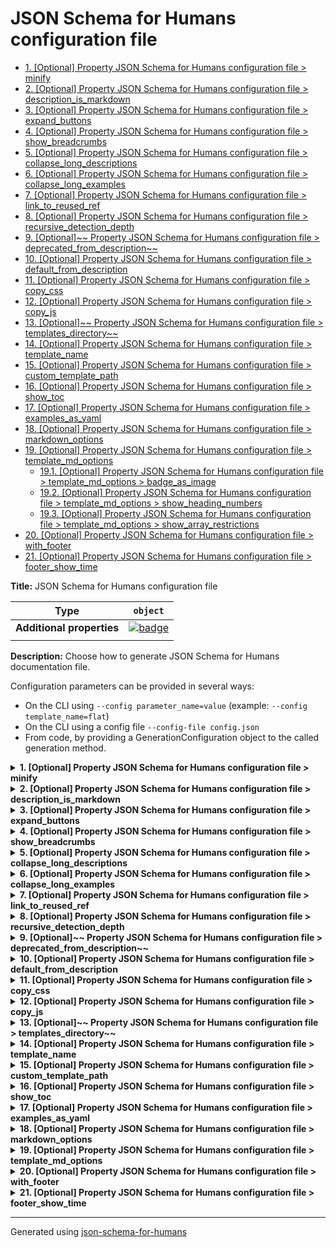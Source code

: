 # JSON Schema for Humans configuration file

- [1. [Optional] Property JSON Schema for Humans configuration file > minify](#minify)
- [2. [Optional] Property JSON Schema for Humans configuration file > description_is_markdown](#description_is_markdown)
- [3. [Optional] Property JSON Schema for Humans configuration file > expand_buttons](#expand_buttons)
- [4. [Optional] Property JSON Schema for Humans configuration file > show_breadcrumbs](#show_breadcrumbs)
- [5. [Optional] Property JSON Schema for Humans configuration file > collapse_long_descriptions](#collapse_long_descriptions)
- [6. [Optional] Property JSON Schema for Humans configuration file > collapse_long_examples](#collapse_long_examples)
- [7. [Optional] Property JSON Schema for Humans configuration file > link_to_reused_ref](#link_to_reused_ref)
- [8. [Optional] Property JSON Schema for Humans configuration file > recursive_detection_depth](#recursive_detection_depth)
- [9. [Optional]~~ Property JSON Schema for Humans configuration file > deprecated_from_description~~](#deprecated_from_description)
- [10. [Optional] Property JSON Schema for Humans configuration file > default_from_description](#default_from_description)
- [11. [Optional] Property JSON Schema for Humans configuration file > copy_css](#copy_css)
- [12. [Optional] Property JSON Schema for Humans configuration file > copy_js](#copy_js)
- [13. [Optional]~~ Property JSON Schema for Humans configuration file > templates_directory~~](#templates_directory)
- [14. [Optional] Property JSON Schema for Humans configuration file > template_name](#template_name)
- [15. [Optional] Property JSON Schema for Humans configuration file > custom_template_path](#custom_template_path)
- [16. [Optional] Property JSON Schema for Humans configuration file > show_toc](#show_toc)
- [17. [Optional] Property JSON Schema for Humans configuration file > examples_as_yaml](#examples_as_yaml)
- [18. [Optional] Property JSON Schema for Humans configuration file > markdown_options](#markdown_options)
- [19. [Optional] Property JSON Schema for Humans configuration file > template_md_options](#template_md_options)
  - [19.1. [Optional] Property JSON Schema for Humans configuration file > template_md_options > badge_as_image](#template_md_options_badge_as_image)
  - [19.2. [Optional] Property JSON Schema for Humans configuration file > template_md_options > show_heading_numbers](#template_md_options_show_heading_numbers)
  - [19.3. [Optional] Property JSON Schema for Humans configuration file > template_md_options > show_array_restrictions](#template_md_options_show_array_restrictions)
- [20. [Optional] Property JSON Schema for Humans configuration file > with_footer](#with_footer)
- [21. [Optional] Property JSON Schema for Humans configuration file > footer_show_time](#footer_show_time)

**Title:** JSON Schema for Humans configuration file

| Type                      | `object`                                                                                                            |
| ------------------------- | ------------------------------------------------------------------------------------------------------------------- |
| **Additional properties** | [![badge](https://img.shields.io/badge/Any+type-allowed-green)](# "Additional Properties of any type are allowed.") |
|                           |                                                                                                                     |

**Description:** Choose how to generate JSON Schema for Humans documentation file.

Configuration parameters can be provided in several ways:

- On the CLI using `--config parameter_name=value` (example: `--config template_name=flat`)
- On the CLI using a config file `--config-file config.json`
- From code, by providing a GenerationConfiguration object to the called generation method.

<details>
<summary><strong> <a name="minify"></a>1. [Optional] Property JSON Schema for Humans configuration file > minify</strong>  

</summary>
<blockquote>

| Type        | `boolean` |
| ----------- | --------- |
| **Default** | `true`    |
|             |           |

**Description:** Minify the output HTML document.

</blockquote>
</details>

<details>
<summary><strong> <a name="description_is_markdown"></a>2. [Optional] Property JSON Schema for Humans configuration file > description_is_markdown</strong>  

</summary>
<blockquote>

| Type        | `boolean` |
| ----------- | --------- |
| **Default** | `true`    |
|             |           |

**Description:** Whether to consider the description as markdown and render it accordingly.

</blockquote>
</details>

<details>
<summary><strong> <a name="expand_buttons"></a>3. [Optional] Property JSON Schema for Humans configuration file > expand_buttons</strong>  

</summary>
<blockquote>

| Type        | `boolean` |
| ----------- | --------- |
| **Default** | `false`   |
|             |           |

**Description:** Add an `Expand all` and a `Collapse all` button at the top of the generated documentation.

</blockquote>
</details>

<details>
<summary><strong> <a name="show_breadcrumbs"></a>4. [Optional] Property JSON Schema for Humans configuration file > show_breadcrumbs</strong>  

</summary>
<blockquote>

| Type        | `boolean` |
| ----------- | --------- |
| **Default** | `true`    |
|             |           |

**Description:** For each property, show the relative place of that property in the schema.

</blockquote>
</details>

<details>
<summary><strong> <a name="collapse_long_descriptions"></a>5. [Optional] Property JSON Schema for Humans configuration file > collapse_long_descriptions</strong>  

</summary>
<blockquote>

| Type        | `boolean` |
| ----------- | --------- |
| **Default** | `true`    |
|             |           |

**Description:** If a description is considered big, show only the beginning and add a `Read more` button.

</blockquote>
</details>

<details>
<summary><strong> <a name="collapse_long_examples"></a>6. [Optional] Property JSON Schema for Humans configuration file > collapse_long_examples</strong>  

</summary>
<blockquote>

| Type        | `boolean` |
| ----------- | --------- |
| **Default** | `true`    |
|             |           |

**Description:** If an example is considered big, collapse it, it can be displayed with a `Show` option.

</blockquote>
</details>

<details>
<summary><strong> <a name="link_to_reused_ref"></a>7. [Optional] Property JSON Schema for Humans configuration file > link_to_reused_ref</strong>  

</summary>
<blockquote>

| Type        | `boolean` |
| ----------- | --------- |
| **Default** | `true`    |
|             |           |

**Description:** If several `$ref` points to the same definition, only render the documentation for this definition the first time. All other occurrences are replaced by an anchor link to the first occurrence. The first occurrence is the one that is the least nested from the top of the schema and appears first in that nesting level.

*Note*: If this option is off and the schema contains recursive definitions, the generation will crash!

</blockquote>
</details>

<details>
<summary><strong> <a name="recursive_detection_depth"></a>8. [Optional] Property JSON Schema for Humans configuration file > recursive_detection_depth</strong>  

</summary>
<blockquote>

| Type        | `integer` |
| ----------- | --------- |
| **Default** | `25`      |
|             |           |

**Description:** *Advanced option*
If `link_to_reused_ref` is false and a `$ref` in the schema refers to a parent of itself, we would get a `RecursionError` trying to render the documentation. To avoid this, each reference is checked for circular references.

This option determines the number of times to recursively follow definitions looking for a circular reference.

In other words, if a schema has a deeply nested element that refers to itself, this option may need to be increased.

</blockquote>
</details>

<details>
<summary><strong> <a name="deprecated_from_description"></a>9. [Optional]~~ Property JSON Schema for Humans configuration file > deprecated_from_description~~</strong>  

</summary>
<blockquote>

| Type           | `boolean`                                             |
| -------------- | ----------------------------------------------------- |
| **Deprecated** | ![badge](https://img.shields.io/badge/Deprecated-red) |
| **Default**    | `false`                                               |
|                |                                                       |

**Description:** Mark a property as deprecated (with a big red badge) if the description contains the string `[Deprecated`.

</blockquote>
</details>

<details>
<summary><strong> <a name="default_from_description"></a>10. [Optional] Property JSON Schema for Humans configuration file > default_from_description</strong>  

</summary>
<blockquote>

| Type        | `boolean` |
| ----------- | --------- |
| **Default** | `false`   |
|             |           |

**Description:** Extract the default value of a property from the description like this: ``[Default `the_default_value`]``.

The default value from the "default" attribute will be used in priority.

</blockquote>
</details>

<details>
<summary><strong> <a name="copy_css"></a>11. [Optional] Property JSON Schema for Humans configuration file > copy_css</strong>  

</summary>
<blockquote>

| Type        | `boolean` |
| ----------- | --------- |
| **Default** | `true`    |
|             |           |

**Description:** Copy `schema_doc.css` to the same directory as `RESULT_FILE` after generation.

</blockquote>
</details>

<details>
<summary><strong> <a name="copy_js"></a>12. [Optional] Property JSON Schema for Humans configuration file > copy_js</strong>  

</summary>
<blockquote>

| Type        | `boolean` |
| ----------- | --------- |
| **Default** | `true`    |
|             |           |

**Description:** Copy `schema_doc.min.js` to the same directory as `RESULT_FILE` after generation.

This file contains the logic for the anchor links.

</blockquote>
</details>

<details>
<summary><strong> <a name="templates_directory"></a>13. [Optional]~~ Property JSON Schema for Humans configuration file > templates_directory~~</strong>  

</summary>
<blockquote>

| Type           | `string`                                              |
| -------------- | ----------------------------------------------------- |
| **Deprecated** | ![badge](https://img.shields.io/badge/Deprecated-red) |
|                |                                                       |

**Description:** [Deprecated]

</blockquote>
</details>

<details>
<summary><strong> <a name="template_name"></a>14. [Optional] Property JSON Schema for Humans configuration file > template_name</strong>  

</summary>
<blockquote>

| Type        | `enum (of string)` |
| ----------- | ------------------ |
| **Default** | `"js"`             |
|             |                    |

**Description:** The name of the built-in template to use to render the documentation.

`js` is the default and uses javascript for anchor links, collapsible sections and tabs. `flat` uses no javascript, but has no interactivity.

Must be one of:
* "flat"
* "js"
* "md"
* "md_nested"

</blockquote>
</details>

<details>
<summary><strong> <a name="custom_template_path"></a>15. [Optional] Property JSON Schema for Humans configuration file > custom_template_path</strong>  

</summary>
<blockquote>

| Type        | `string` |
| ----------- | -------- |
| **Default** | `null`   |
|             |          |

**Description:** Path to a custom Jinja2 template file.

There can be multiple files to split the template, but this path should be the entry point.

If no output file is specified, the extension of the template file will be used to determine the output documentation extension. i.e. if the template is in ./custom_template/content.html, the resulting documentation will have the html extension.

</blockquote>
</details>

<details>
<summary><strong> <a name="show_toc"></a>16. [Optional] Property JSON Schema for Humans configuration file > show_toc</strong>  

</summary>
<blockquote>

| Type        | `boolean` |
| ----------- | --------- |
| **Default** | `true`    |
|             |           |

**Description:** Whether to render table of contents.

</blockquote>
</details>

<details>
<summary><strong> <a name="examples_as_yaml"></a>17. [Optional] Property JSON Schema for Humans configuration file > examples_as_yaml</strong>  

</summary>
<blockquote>

| Type        | `boolean` |
| ----------- | --------- |
| **Default** | `false`   |
|             |           |

**Description:** Whether to display examples as YAML instead of JSON

</blockquote>
</details>

<details>
<summary><strong> <a name="markdown_options"></a>18. [Optional] Property JSON Schema for Humans configuration file > markdown_options</strong>  

</summary>
<blockquote>

| Type                      | `object`                                                                                                                |
| ------------------------- | ----------------------------------------------------------------------------------------------------------------------- |
| **Additional properties** | [![badge](https://img.shields.io/badge/Any+type-allowed-green)](# "Additional Properties of any type are allowed.")     |
| **Default**               | `{"fenced-code-blocks": {"break-on-newline": true, "cssclass": "highlight jumbotron", "tables": null}, "tables": null}` |
|                           |                                                                                                                         |

**Description:** [Markdown 2 options](https://github.com/trentm/python-markdown2/wiki/Extras) for the descriptions. `description_is_markdown` must be true for this to have any effect.

**WARNING**
Adding an extra, even if the value is false, will activate it. For example `{"break-on-newline": false}` will activate the `break-on-newline` extra.

**Example:** 

```json
{
    "fenced-code-blocks": {
        "cssclass": "highlight jumbotron"
    },
    "tables": null,
    "break-on-newline": true,
    "cuddled-lists": true
}
```

</blockquote>
</details>

<details>
<summary><strong> <a name="template_md_options"></a>19. [Optional] Property JSON Schema for Humans configuration file > template_md_options</strong>  

</summary>
<blockquote>

| Type                      | `object`                                                                                                            |
| ------------------------- | ------------------------------------------------------------------------------------------------------------------- |
| **Additional properties** | [![badge](https://img.shields.io/badge/Any+type-allowed-green)](# "Additional Properties of any type are allowed.") |
|                           |                                                                                                                     |

**Description:** specific options to md template

<details>
<summary><strong> <a name="template_md_options_badge_as_image"></a>19.1. [Optional] Property JSON Schema for Humans configuration file > template_md_options > badge_as_image</strong>  

</summary>
<blockquote>

| Type        | `boolean` |
| ----------- | --------- |
| **Default** | `false`   |
|             |           |

**Description:** if true generate badges(eg: optional, required) using embedded image (https://img.shields.io).

 if false, use text instead

</blockquote>
</details>

<details>
<summary><strong> <a name="template_md_options_show_heading_numbers"></a>19.2. [Optional] Property JSON Schema for Humans configuration file > template_md_options > show_heading_numbers</strong>  

</summary>
<blockquote>

| Type        | `boolean` |
| ----------- | --------- |
| **Default** | `true`    |
|             |           |

**Description:** if true generate heading numbers to correspond to table of contents.

 if false, do not generate heading numbers

</blockquote>
</details>

<details>
<summary><strong> <a name="template_md_options_show_array_restrictions"></a>19.3. [Optional] Property JSON Schema for Humans configuration file > template_md_options > show_array_restrictions</strong>  

</summary>
<blockquote>

| Type        | `boolean` |
| ----------- | --------- |
| **Default** | `true`    |
|             |           |

**Description:** if true generate array restrictions section.

 if false, do not generate

</blockquote>
</details>

</blockquote>
</details>

<details>
<summary><strong> <a name="with_footer"></a>20. [Optional] Property JSON Schema for Humans configuration file > with_footer</strong>  

</summary>
<blockquote>

| Type        | `boolean` |
| ----------- | --------- |
| **Default** | `true`    |
|             |           |

**Description:** Whether to show the footer linking to the library repo and with the generation datetime

</blockquote>
</details>

<details>
<summary><strong> <a name="footer_show_time"></a>21. [Optional] Property JSON Schema for Humans configuration file > footer_show_time</strong>  

</summary>
<blockquote>

| Type        | `boolean` |
| ----------- | --------- |
| **Default** | `true`    |
|             |           |

**Description:** Whether the footer should display the generation time

</blockquote>
</details>

----------------------------------------------------------------------------------------------------------------------------
Generated using [json-schema-for-humans](https://github.com/coveooss/json-schema-for-humans)